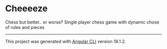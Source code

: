 # Cheeeeze

Chess but better.. or worse? Single player chess game with dynamic chose of rules and pieces

---

This project was generated with [Angular CLI](https://github.com/angular/angular-cli) version 18.1.2.
